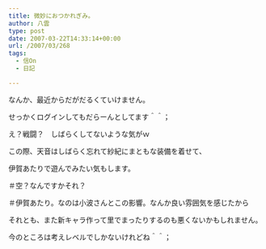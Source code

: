 ```yaml
---
title: 微妙におつかれぎみ。
author: 八雲
type: post
date: 2007-03-22T14:33:14+00:00
url: /2007/03/268
tags:
  - 信On
  - 日記

---
```

なんか、最近からだがだるくていけません。
  
せっかくログインしてもだらーんとしてます＾＾；

え？戦闘？　しばらくしてないような気がｗ

この際、天音はしばらく忘れて紗紀にまともな装備を着せて、
  
伊賀あたりで遊んでみたい気もします。
  
＃空？なんですかそれ？
  
＃伊賀あたり。なのは小波さんとこの影響。なんか良い雰囲気を感じたから

それとも、また新キャラ作って里でまったりするのも悪くないかもしれません。
  
今のところは考えレベルでしかないけれどね＾＾；
